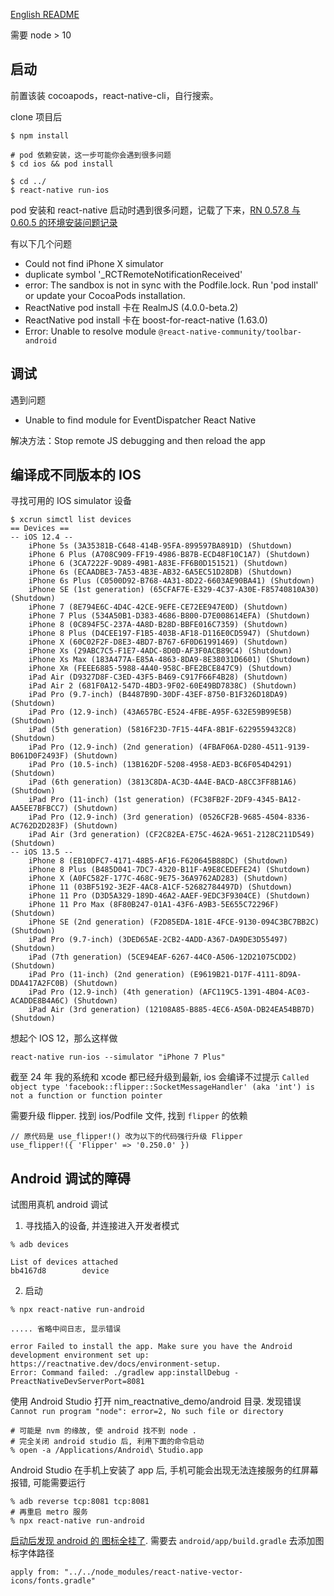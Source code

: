 [English README](./README_EN.md)


需要 node > 10

## 启动

前置该装 cocoapods，react-native-cli，自行搜索。

clone 项目后

```
$ npm install

# pod 依赖安装，这一步可能你会遇到很多问题
$ cd ios && pod install

$ cd ../
$ react-native run-ios
```

pod 安装和 react-native 启动时遇到很多问题，记载了下来，[RN 0.57.8 与 0.60.5 的环境安装问题记录](https://www.cnblogs.com/everlose/p/13359557.html)

有以下几个问题

* Could not find iPhone X simulator
* duplicate symbol '_RCTRemoteNotificationReceived'
* error: The sandbox is not in sync with the Podfile.lock. Run 'pod install' or update your CocoaPods installation.
* ReactNative pod install 卡在 RealmJS (4.0.0-beta.2)
* ReactNative pod install 卡在 boost-for-react-native (1.63.0)
* Error: Unable to resolve module `@react-native-community/toolbar-android`


## 调试

遇到问题

* Unable to find module for EventDispatcher React Native

解决方法：Stop remote JS debugging and then reload the app

## 编译成不同版本的 IOS

寻找可用的 IOS simulator 设备

```
$ xcrun simctl list devices
== Devices ==
-- iOS 12.4 --
    iPhone 5s (3A35381B-C648-414B-95FA-899597BA891D) (Shutdown) 
    iPhone 6 Plus (A708C909-FF19-4986-B87B-ECD48F10C1A7) (Shutdown) 
    iPhone 6 (3CA7222F-9D89-49B1-A83E-FF6B0D151521) (Shutdown) 
    iPhone 6s (ECAADBE3-7A53-4B3E-AB32-6A5EC51D28DB) (Shutdown) 
    iPhone 6s Plus (C0500D92-B768-4A31-8D22-6603AE90BA41) (Shutdown) 
    iPhone SE (1st generation) (65CFAF7E-E329-4C37-A30E-F85740810A30) (Shutdown) 
    iPhone 7 (8E794E6C-4D4C-42CE-9EFE-CE72EE947E0D) (Shutdown) 
    iPhone 7 Plus (534A50B1-D383-4686-B800-D7E008614EFA) (Shutdown) 
    iPhone 8 (0C894F5C-237A-4A8D-B28D-BBFE016C7359) (Shutdown) 
    iPhone 8 Plus (D4CEE197-F1B5-403B-AF18-D116E0CD5947) (Shutdown) 
    iPhone X (60C02F2F-D8E3-4BD7-B767-6F0D61991469) (Shutdown) 
    iPhone Xs (29ABC7C5-F1E7-4ADC-8D0D-AF3F0ACB89C4) (Shutdown) 
    iPhone Xs Max (183A477A-E85A-4863-8DA9-8E38031D6601) (Shutdown) 
    iPhone Xʀ (FEEE6885-5988-4A40-958C-BFE2BCE847C9) (Shutdown) 
    iPad Air (D9327D8F-C3ED-43F5-B469-C917F66F4B28) (Shutdown) 
    iPad Air 2 (681F0A12-547D-4BD3-9F02-60E49BD7838C) (Shutdown) 
    iPad Pro (9.7-inch) (B4487B9D-30DF-43EF-8750-B1F326D18DA9) (Shutdown) 
    iPad Pro (12.9-inch) (43A657BC-E524-4FBE-A95F-632E59B99E5B) (Shutdown) 
    iPad (5th generation) (5816F23D-7F15-44FA-8B1F-6229559432C8) (Shutdown) 
    iPad Pro (12.9-inch) (2nd generation) (4FBAF06A-D280-4511-9139-B061D0F2493F) (Shutdown) 
    iPad Pro (10.5-inch) (13B162DF-5208-4958-AED3-BC6F054D4291) (Shutdown) 
    iPad (6th generation) (3813C8DA-AC3D-4A4E-BACD-A8CC3FF8B1A6) (Shutdown) 
    iPad Pro (11-inch) (1st generation) (FC38FB2F-2DF9-4345-BA12-AA5EE7BFBCC7) (Shutdown) 
    iPad Pro (12.9-inch) (3rd generation) (0526CF2B-9685-4504-8336-AC762D2D283F) (Shutdown) 
    iPad Air (3rd generation) (CF2C82EA-E75C-462A-9651-2128C211D549) (Shutdown) 
-- iOS 13.5 --
    iPhone 8 (EB10DFC7-4171-48B5-AF16-F620645B88DC) (Shutdown) 
    iPhone 8 Plus (B485D041-7DC7-4320-B11F-A9E8CEDEFE24) (Shutdown) 
    iPhone X (A0FC582F-177C-468C-9E75-36A9762AD283) (Shutdown) 
    iPhone 11 (03BF5192-3E2F-4AC8-A1CF-52682784497D) (Shutdown) 
    iPhone 11 Pro (D3D5A329-189D-46A2-AAEF-9EDC3F9304CE) (Shutdown) 
    iPhone 11 Pro Max (8F80B247-01A1-43F6-A9B3-5E655C72296F) (Shutdown) 
    iPhone SE (2nd generation) (F2D85EDA-181E-4FCE-9130-094C3BC7BB2C) (Shutdown) 
    iPad Pro (9.7-inch) (3DED65AE-2CB2-4ADD-A367-DA9DE3D55497) (Shutdown) 
    iPad (7th generation) (5CE94EAF-6267-44C0-A506-12D21075CDD2) (Shutdown) 
    iPad Pro (11-inch) (2nd generation) (E9619B21-D17F-4111-8D9A-DDA417A2FC0B) (Shutdown) 
    iPad Pro (12.9-inch) (4th generation) (AFC119C5-1391-4B04-AC03-ACADDE8B4A6C) (Shutdown) 
    iPad Air (3rd generation) (12108A85-B885-4EC6-A50A-DB24EA54BB7D) (Shutdown) 
```

想起个 IOS 12，那么这样做

```
react-native run-ios --simulator "iPhone 7 Plus"
```

截至 24 年 我的系统和 xcode 都已经升级到最新,  ios 会编译不过提示 `Called object type 'facebook::flipper::SocketMessageHandler' (aka 'int') is not a function or function pointer`

需要升级 flipper.  找到 ios/Podfile 文件, 找到 `flipper` 的依赖

```
// 原代码是 use_flipper!() 改为以下的代码强行升级 Flipper
use_flipper!({ 'Flipper' => '0.250.0' })
```


## Android 调试的障碍

试图用真机 android 调试

1. 寻找插入的设备, 并连接进入开发者模式

```
% adb devices

List of devices attached
bb4167d8        device
```

2. 启动

```
% npx react-native run-android

..... 省略中间日志, 显示错误

error Failed to install the app. Make sure you have the Android development environment set up: https://reactnative.dev/docs/environment-setup.
Error: Command failed: ./gradlew app:installDebug -PreactNativeDevServerPort=8081
```

使用 Android Studio 打开 nim_reactnative_demo/android 目录. 发现错误 `Cannot run program "node": error=2, No such file or directory`

```
# 可能是 nvm 的缘故, 使 android 找不到 node . 
# 完全关闭 android studio 后, 利用下面的命令启动
% open -a /Applications/Android\ Studio.app
```

Android Studio 在手机上安装了 app 后, 手机可能会出现无法连接服务的红屏幕报错, 可能需要运行

```
% adb reverse tcp:8081 tcp:8081
# 再重启 metro 服务
% npx react-native run-android
```

[启动后发现 android 的 图标全挂了](https://stackoverflow.com/questions/73552392/react-native-0-69-5-react-native-elements-icon-component-showing-just-x). 需要去 `android/app/build.gradle` 去添加图标字体路径

```
apply from: "../../node_modules/react-native-vector-icons/fonts.gradle"
```